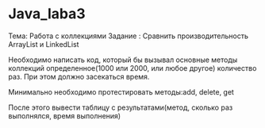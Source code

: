 # Java_laba3

Тема: Работа с коллекциями
Задание : Сравнить производительность ArrayList и LinkedList

Необходимо написать код, который бы вызывал основные методы коллекций определенное(1000 или 2000, или любое другое) количество раз. При этом должно засекаться время.

Минимально необходимо протестировать методы:add, delete, get

После этого вывести таблицу с результатами(метод, сколько раз выполнялся, время выполнения)
